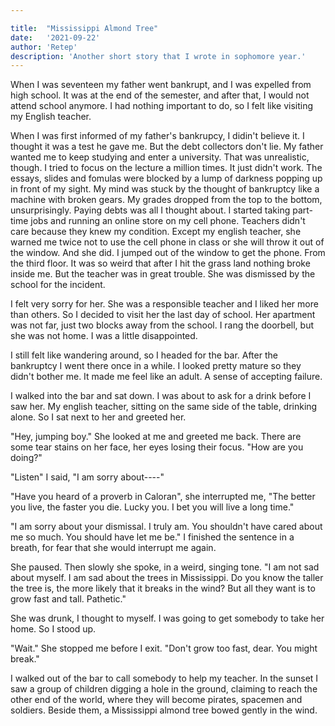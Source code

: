 ```yaml
---

title:  "Mississippi Almond Tree"
date:   '2021-09-22' 
author: 'Retep'
description: 'Another short story that I wrote in sophomore year.'
---
```



When I was seventeen my father went bankrupt, and I was expelled from high school. It was at the end of the semester, and after that, I would not attend school anymore. I had nothing important to do, so I felt like visiting my English teacher. 

When I was first informed of my father's bankrupcy, I didin't believe it. I thought it was a test he gave me. But the debt collectors don't lie. My father wanted me to keep studying and enter a university. That was unrealistic, though. I tried to focus on the lecture a million times. It just didn't work. The essays, slides and fomulas were blocked by a lump of darkness popping up in front of my sight. My mind was stuck by the thought of bankruptcy like a machine with broken gears. My grades dropped from the top to the bottom, unsurprisingly. Paying debts was all I thought about. I started taking part-time jobs and running an online store on my cell phone. Teachers didn't care because they knew my condition. Except my english teacher, she warned me twice not to use the cell phone in class or she will throw it out of the window. And she did.
I jumped out of the window to get the phone. From the third floor.
It was so weird that after I hit the grass land nothing broke inside me. But the teacher was in great trouble. She was dismissed by the school for the incident.


I felt very sorry for her. She was a responsible teacher and I liked her more than others. So I decided to visit her the last day of school. 
Her apartment was not far, just two blocks away from the school. I rang the doorbell, but she was not home. I was a little disappointed.


I still felt like wandering around, so I headed for the bar. After the bankruptcy I went there once in a while. I looked pretty mature so they didn't bother me. It made me feel like an adult. A sense of accepting failure.


I walked into the bar and sat down. I was about to ask for a drink before I saw her. My english teacher, sitting on the same side of the table, drinking alone. So I sat next to her and greeted her. 


"Hey, jumping boy." She looked at me and greeted me back. There are some tear stains on her face, her eyes losing their focus. "How are you doing?" 


"Listen" I said, "I am sorry about----"


"Have you heard of a proverb in Caloran", she interrupted me, "The better you live, the faster you die. Lucky you. I bet you will live a long time."

"I am sorry about your dismissal. I truly am. You shouldn't have cared about me so much. You should have let me be." I finished the sentence in a breath, for fear that she would interrupt me again.


She paused. Then slowly she spoke, in a weird, singing tone. "I am not sad about myself. I am sad about the  trees in Mississippi. Do you know the taller the tree is, the more likely that it breaks in the wind? But all they want is to grow fast and tall. Pathetic."


She was drunk, I thought to myself. I was going to get somebody to take her home. So I stood up. 


"Wait." She stopped me before I exit. "Don't grow too fast, dear. You might break."


I walked out of the bar to call somebody to help my teacher. In the sunset I saw a group of children digging a hole in the ground, claiming to reach the other end of the world, where they will become pirates, spacemen and soldiers. Beside them, a Mississippi almond tree bowed gently in the wind.
